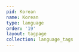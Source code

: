 ```yaml
---
pid: Korean
name: Korean
type: language
order: '19'
layout: tagpage
collection: language_tags
---
```

